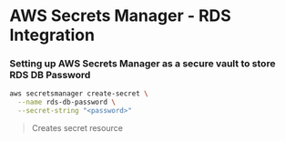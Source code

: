 # AWS Secrets Manager - RDS Integration

### Setting up AWS Secrets Manager as a secure vault to store RDS DB Password

```bash
aws secretsmanager create-secret \
  --name rds-db-password \
  --secret-string "<password>"
```

> Creates secret resource
